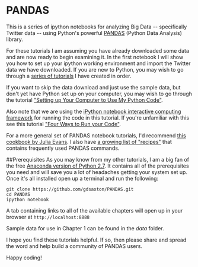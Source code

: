 # PANDAS
This is a series of ipython notebooks for analyzing Big Data -- specifically Twitter data -- using Python's powerful <a href="http://pandas.pydata.org/" target=_blank>PANDAS</a> (Python Data Analysis) library. 

For these tutorials I am assuming you have already downloaded some data and are now ready to begin examining it. In the first notebook I will show you how to set up your ipython working environment and import the Twitter data we have downloaded. If you are new to Python, you may wish to go through a <a href="http://social-metrics.org/tutorial-list/" target=_blank>series of tutorials</a> I have created in order. 

If you want to skip the data download and just use the sample data, but don't yet have Python set up on your computer, you may wish to go through the tutorial <a href="http://social-metrics.org/python-code-prerequisites/" target=_blank>"Setting up Your Computer to Use My Python Code"</a>.

Also note that we are using the <a href="http://ipython.org/notebook.html" target=_blank>iPython notebook interactive computing framework</a> for running the code in this tutorial. If you're unfamiliar with this see this tutorial <a href="http://social-metrics.org/starting-on-python-2/" target=_blank>"Four Ways to Run your Code"</a>.

For a more general set of PANDAS notebook tutorials, I'd recommend <a href="http://jvns.ca/blog/2013/12/22/cooking-with-pandas/" target=_blank>this cookbook by Julia Evans</a>. I also have <a href="http://social-metrics.org/python-pandas-cookbook/" target=_blank>a growing list of "recipes"</a> that contains frequently used PANDAS commands.

##Prerequisites
As you may know from my other tutorials, I am a big fan of the free <a href="https://store.continuum.io/cshop/anaconda/" target=_blank>Anaconda version of Python 2.7</a>. It contains all of the prerequisites you need and will save you a lot of headaches getting your system set up. Once it's all installed open up a terminal and run the following:

```
git clone https://github.com/gdsaxton/PANDAS.git
cd PANDAS
ipython notebook
```

A tab containing links to all of the available chapters will open up in your browser at `http://localhost:8888`

Sample data for use in Chapter 1 can be found in the *data* folder.

I hope you find these tutorials helpful. If so, then please share and spread the word and help build a community of PANDAS users. 

Happy coding!




